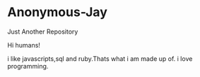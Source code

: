 # Anonymous-Jay
Just Another Repository

Hi humans!

i like javascripts,sql and ruby.Thats what i am made up of.
i love programming.
